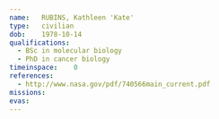 ```yaml
---
name:	RUBINS, Kathleen 'Kate'
type:	civilian
dob:	1978-10-14
qualifications:
  - BSc in molecular biology
  - PhD in cancer biology
timeinspace:	0
references:
  - http://www.nasa.gov/pdf/740566main_current.pdf
missions:
evas:
---
```

